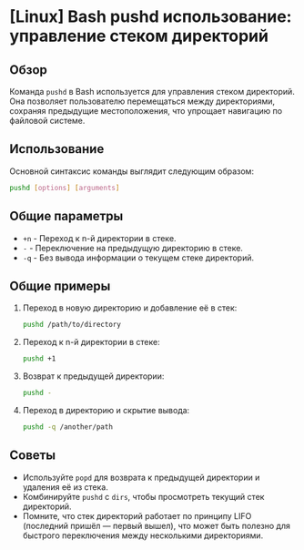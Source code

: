 # [Linux] Bash pushd использование: управление стеком директорий

## Обзор
Команда `pushd` в Bash используется для управления стеком директорий. Она позволяет пользователю перемещаться между директориями, сохраняя предыдущие местоположения, что упрощает навигацию по файловой системе.

## Использование
Основной синтаксис команды выглядит следующим образом:

```bash
pushd [options] [arguments]
```

## Общие параметры
- `+n` - Переход к n-й директории в стеке.
- `-` - Переключение на предыдущую директорию в стеке.
- `-q` - Без вывода информации о текущем стеке директорий.

## Общие примеры
1. Переход в новую директорию и добавление её в стек:
   ```bash
   pushd /path/to/directory
   ```

2. Переход к n-й директории в стеке:
   ```bash
   pushd +1
   ```

3. Возврат к предыдущей директории:
   ```bash
   pushd -
   ```

4. Переход в директорию и скрытие вывода:
   ```bash
   pushd -q /another/path
   ```

## Советы
- Используйте `popd` для возврата к предыдущей директории и удаления её из стека.
- Комбинируйте `pushd` с `dirs`, чтобы просмотреть текущий стек директорий.
- Помните, что стек директорий работает по принципу LIFO (последний пришёл — первый вышел), что может быть полезно для быстрого переключения между несколькими директориями.